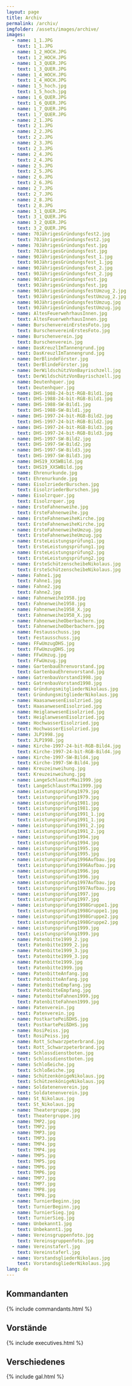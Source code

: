 ```yaml
---
layout: page
title: Archiv
permalink: /archiv/
imgfolder: /assets/images/archive/
images:
  - name: 1_1.JPG
    text: 1_1.JPG
  - name: 1_2_HOCH.JPG
    text: 1_2_HOCH.JPG
  - name: 1_3_QUER.JPG
    text: 1_3_QUER.JPG
  - name: 1_4_HOCH.JPG
    text: 1_4_HOCH.JPG
  - name: 1_5_hoch.jpg
    text: 1_5_hoch.jpg
  - name: 1_6_QUER.JPG
    text: 1_6_QUER.JPG
  - name: 1_7_QUER.JPG
    text: 1_7_QUER.JPG
  - name: 2_1.JPG
    text: 2_1.JPG
  - name: 2_2.JPG
    text: 2_2.JPG
  - name: 2_3.JPG
    text: 2_3.JPG
  - name: 2_4.JPG
    text: 2_4.JPG
  - name: 2_5.JPG
    text: 2_5.JPG
  - name: 2_6.JPG
    text: 2_6.JPG
  - name: 2_7.JPG
    text: 2_7.JPG
  - name: 2_8.JPG
    text: 2_8.JPG
  - name: 3_1_QUER.JPG
    text: 3_1_QUER.JPG
  - name: 3_2_QUER.JPG
    text: 3_2_QUER.JPG
  - name: 70JährigesGründungsfest2.jpg
    text: 70JährigesGründungsfest2.jpg
  - name: 70JährigesGründungsfest.jpg
    text: 70JährigesGründungsfest.jpg
  - name: 90JährigesGründungsfest_1.jpg
    text: 90JährigesGründungsfest_1.jpg
  - name: 90JährigesGründungsfest_2.jpg
    text: 90JährigesGründungsfest_2.jpg
  - name: 90JährigesGründungsfest.jpg
    text: 90JährigesGründungsfest.jpg
  - name: 90JährigesGründungsfestUmzug_2.jpg
    text: 90JährigesGründungsfestUmzug_2.jpg
  - name: 90JährigesGründungsfestUmzug.jpg
    text: 90JährigesGründungsfestUmzug.jpg
  - name: AltesFeuerwehrhausInnen.jpg
    text: AltesFeuerwehrhausInnen.jpg
  - name: BurschenvereinErstesFoto.jpg
    text: BurschenvereinErstesFoto.jpg
  - name: Burschenverein.jpg
    text: Burschenverein.jpg
  - name: DasKreuzlImTannengrund.jpg
    text: DasKreuzlImTannengrund.jpg
  - name: DerBlindeFörster.jpg
    text: DerBlindeFörster.jpg
  - name: DerWildschützVonBayrischzell.jpg
    text: DerWildschützVonBayrischzell.jpg
  - name: Deutenhquer.jpg
    text: Deutenhquer.jpg
  - name: DHS-1988-24-bit-RGB-Bild1.jpg
    text: DHS-1988-24-bit-RGB-Bild1.jpg
  - name: DHS-1988-SW-Bild1.jpg
    text: DHS-1988-SW-Bild1.jpg
  - name: DHS-1997-24-bit-RGB-Bild2.jpg
    text: DHS-1997-24-bit-RGB-Bild2.jpg
  - name: DHS-1997-24-bit-RGB-Bild3.jpg
    text: DHS-1997-24-bit-RGB-Bild3.jpg
  - name: DHS-1997-SW-Bild2.jpg
    text: DHS-1997-SW-Bild2.jpg
  - name: DHS-1997-SW-Bild3.jpg
    text: DHS-1997-SW-Bild3.jpg
  - name: DHS19_XXSWBild.jpg
    text: DHS19_XXSWBild.jpg
  - name: Ehrenurkunde.jpg
    text: Ehrenurkunde.jpg
  - name: EisolzriederBurschen.jpg
    text: EisolzriederBurschen.jpg
  - name: Eisolzrquer.jpg
    text: Eisolzrquer.jpg
  - name: ErsteFahnenweihe.jpg
    text: ErsteFahnenweihe.jpg
  - name: ErsteFahnenweiheKirche.jpg
    text: ErsteFahnenweiheKirche.jpg
  - name: ErsteFahnenweiheUmzug.jpg
    text: ErsteFahnenweiheUmzug.jpg
  - name: ErsteLeistungsprüfung1.jpg
    text: ErsteLeistungsprüfung1.jpg
  - name: ErsteLeistungsprüfung2.jpg
    text: ErsteLeistungsprüfung2.jpg
  - name: ErsteSchützenscheibeNikolaus.jpg
    text: ErsteSchützenscheibeNikolaus.jpg
  - name: Fahne1.jpg
    text: Fahne1.jpg
  - name: Fahne2.jpg
    text: Fahne2.jpg
  - name: Fahnenweihe1958.jpg
    text: Fahnenweihe1958.jpg
  - name: Fahnenweihe1958_X.jpg
    text: Fahnenweihe1958_X.jpg
  - name: FahnenweiheOberbachern.jpg
    text: FahnenweiheOberbachern.jpg
  - name: Festausschuss.jpg
    text: Festausschuss.jpg
  - name: FFwUmzugDHS.jpg
    text: FFwUmzugDHS.jpg
  - name: FFwUmzug.jpg
    text: FFwUmzug.jpg
  - name: GartenbauEhrenvorstand.jpg
    text: GartenbauEhrenvorstand.jpg
  - name: GatrenbauVorstand1998.jpg
    text: GatrenbauVorstand1998.jpg
  - name: GründungsmitgliederNikolaus.jpg
    text: GründungsmitgliederNikolaus.jpg
  - name: HaasanwesenEisolzried.jpg
    text: HaasanwesenEisolzried.jpg
  - name: HeiglanwesenEisolzried.jpg
    text: HeiglanwesenEisolzried.jpg
  - name: HochwasserEisolzried.jpg
    text: HochwasserEisolzried.jpg
  - name: JLP1998.jpg
    text: JLP1998.jpg
  - name: Kirche-1997-24-bit-RGB-Bild4.jpg
    text: Kirche-1997-24-bit-RGB-Bild4.jpg
  - name: Kirche-1997-SW-Bild4.jpg
    text: Kirche-1997-SW-Bild4.jpg
  - name: Kreuzeinweihung.jpg
    text: Kreuzeinweihung.jpg
  - name: LangeSchlaustrMai1999.jpg
    text: LangeSchlaustrMai1999.jpg
  - name: Leistungsprüfung1979.jpg
    text: Leistungsprüfung1979.jpg
  - name: Leistungsprüfung1981.jpg
    text: Leistungsprüfung1981.jpg
  - name: Leistungsprüfung1991_1.jpg
    text: Leistungsprüfung1991_1.jpg
  - name: Leistungsprüfung1991_2.jpg
    text: Leistungsprüfung1991_2.jpg
  - name: Leistungsprüfung1994.jpg
    text: Leistungsprüfung1994.jpg
  - name: Leistungsprüfung1995.jpg
    text: Leistungsprüfung1995.jpg
  - name: Leistungsprüfung1996Aufbau.jpg
    text: Leistungsprüfung1996Aufbau.jpg
  - name: Leistungsprüfung1996.jpg
    text: Leistungsprüfung1996.jpg
  - name: Leistungsprüfung1997Aufbau.jpg
    text: Leistungsprüfung1997Aufbau.jpg
  - name: Leistungsprüfung1997.jpg
    text: Leistungsprüfung1997.jpg
  - name: Leistungsprüfung1998Gruppe1.jpg
    text: Leistungsprüfung1998Gruppe1.jpg
  - name: Leistungsprüfung1998Gruppe2.jpg
    text: Leistungsprüfung1998Gruppe2.jpg
  - name: Leistungsprüfung1999.jpg
    text: Leistungsprüfung1999.jpg
  - name: Patenbitte1999_2.jpg
    text: Patenbitte1999_2.jpg
  - name: Patenbitte1999_3.jpg
    text: Patenbitte1999_3.jpg
  - name: Patenbitte1999.jpg
    text: Patenbitte1999.jpg
  - name: PatenbitteAnfang.jpg
    text: PatenbitteAnfang.jpg
  - name: PatenbitteEmpfang.jpg
    text: PatenbitteEmpfang.jpg
  - name: PatenbitteFahnen1999.jpg
    text: PatenbitteFahnen1999.jpg
  - name: Patenverein.jpg
    text: Patenverein.jpg
  - name: PostkartePeißDHS.jpg
    text: PostkartePeißDHS.jpg
  - name: RosiPeiss.jpg
    text: RosiPeiss.jpg
  - name: Rott_Schwarzpeterbrand.jpg
    text: Rott_Schwarzpeterbrand.jpg
  - name: Schlossdienstboten.jpg
    text: Schlossdienstboten.jpg
  - name: Schloßeiche.jpg
    text: Schloßeiche.jpg
  - name: SchützenkönigeNikolaus.jpg
    text: SchützenkönigeNikolaus.jpg
  - name: Soldatenenverein.jpg
    text: Soldatenenverein.jpg
  - name: St_Nikolaus.jpg
    text: St_Nikolaus.jpg
  - name: Theatergruppe.jpg
    text: Theatergruppe.jpg
  - name: TMP2.jpg
    text: TMP2.jpg
  - name: TMP3.jpg
    text: TMP3.jpg
  - name: TMP4.jpg
    text: TMP4.jpg
  - name: TMP5.jpg
    text: TMP5.jpg
  - name: TMP6.jpg
    text: TMP6.jpg
  - name: TMP7.jpg
    text: TMP7.jpg
  - name: TMP8.jpg
    text: TMP8.jpg
  - name: TurnierBeginn.jpg
    text: TurnierBeginn.jpg
  - name: TurnierSieg.jpg
    text: TurnierSieg.jpg
  - name: Unbekannt1.jpg
    text: Unbekannt1.jpg
  - name: Vereinsgruppenfoto.jpg
    text: Vereinsgruppenfoto.jpg
  - name: Vereinstaferl.jpg
    text: Vereinstaferl.jpg
  - name: VorstandsgliederNikolaus.jpg
    text: VorstandsgliederNikolaus.jpg
lang: de
---
```


## Kommandanten
{% include commandants.html %}

## Vorstände
{% include executives.html %}

## Verschiedenes
{% include gal.html %}
